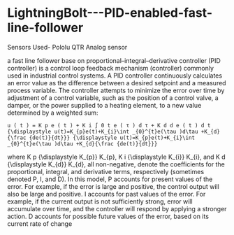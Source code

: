 # LightningBolt---PID-enabled-fast-line-follower
Sensors Used-
 Pololu QTR Analog sensor 

a fast line follower base on proportional–integral–derivative controller (PID controller) is a control loop feedback mechanism (controller) commonly used in industrial control systems. A PID controller continuously calculates an error value as the difference between a desired setpoint and a measured process variable. The controller attempts to minimize the error over time by adjustment of a control variable, such as the position of a control valve, a damper, or the power supplied to a heating element, to a new value determined by a weighted sum:

    u ( t ) = K p e ( t ) + K i ∫ 0 t e ( τ ) d τ + K d d e ( t ) d t {\displaystyle u(t)=K_{p}e(t)+K_{i}\int _{0}^{t}e(\tau )d\tau +K_{d}{\frac {de(t)}{dt}}} {\displaystyle u(t)=K_{p}e(t)+K_{i}\int _{0}^{t}e(\tau )d\tau +K_{d}{\frac {de(t)}{dt}}}

where K p {\displaystyle K_{p}} K_{p}, K i {\displaystyle K_{i}} K_{i}, and K d {\displaystyle K_{d}} K_{d}, all non-negative, denote the coefficients for the proportional, integral, and derivative terms, respectively (sometimes denoted P, I, and D). In this model,
P accounts for present values of the error. For example, if the error is large and positive, the control output will also be large and positive.
I accounts for past values of the error. For example, if the current output is not sufficiently strong, error will accumulate over time, and the controller will respond by applying a stronger action.
D accounts for possible future values of the error, based on its current rate of change


 

